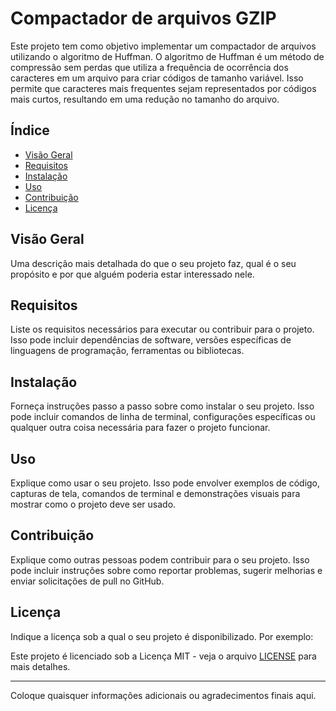 # Compactador de arquivos GZIP

Este projeto tem como objetivo implementar um compactador de arquivos utilizando o algoritmo de Huffman. O algoritmo de Huffman é um método de compressão sem perdas que utiliza a frequência de ocorrência dos caracteres em um arquivo para criar códigos de tamanho variável. Isso permite que caracteres mais frequentes sejam representados por códigos mais curtos, resultando em uma redução no tamanho do arquivo.

## Índice

- [Visão Geral](#visão-geral)
- [Requisitos](#requisitos)
- [Instalação](#instalação)
- [Uso](#uso)
- [Contribuição](#contribuição)
- [Licença](#licença)

## Visão Geral

Uma descrição mais detalhada do que o seu projeto faz, qual é o seu propósito e por que alguém poderia estar interessado nele.

## Requisitos

Liste os requisitos necessários para executar ou contribuir para o projeto. Isso pode incluir dependências de software, versões específicas de linguagens de programação, ferramentas ou bibliotecas.

## Instalação

Forneça instruções passo a passo sobre como instalar o seu projeto. Isso pode incluir comandos de linha de terminal, configurações específicas ou qualquer outra coisa necessária para fazer o projeto funcionar.

## Uso

Explique como usar o seu projeto. Isso pode envolver exemplos de código, capturas de tela, comandos de terminal e demonstrações visuais para mostrar como o projeto deve ser usado.

## Contribuição

Explique como outras pessoas podem contribuir para o seu projeto. Isso pode incluir instruções sobre como reportar problemas, sugerir melhorias e enviar solicitações de pull no GitHub.

## Licença

Indique a licença sob a qual o seu projeto é disponibilizado. Por exemplo:

Este projeto é licenciado sob a Licença MIT - veja o arquivo [LICENSE](LICENSE) para mais detalhes.

---

Coloque quaisquer informações adicionais ou agradecimentos finais aqui.
